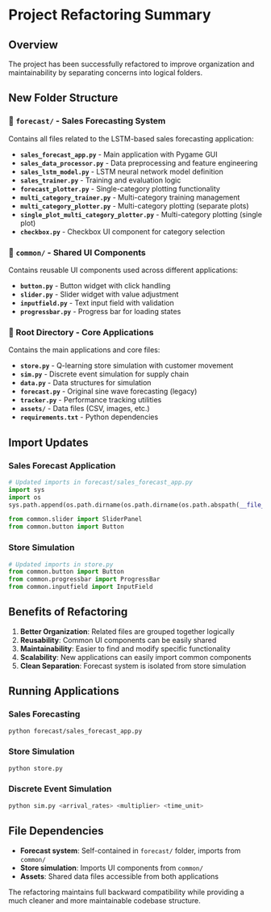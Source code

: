 # Project Refactoring Summary

## Overview

The project has been successfully refactored to improve organization and maintainability by separating concerns into logical folders.

## New Folder Structure

### 📁 `forecast/` - Sales Forecasting System

Contains all files related to the LSTM-based sales forecasting application:

- **`sales_forecast_app.py`** - Main application with Pygame GUI
- **`sales_data_processor.py`** - Data preprocessing and feature engineering
- **`sales_lstm_model.py`** - LSTM neural network model definition
- **`sales_trainer.py`** - Training and evaluation logic
- **`forecast_plotter.py`** - Single-category plotting functionality
- **`multi_category_trainer.py`** - Multi-category training management
- **`multi_category_plotter.py`** - Multi-category plotting (separate plots)
- **`single_plot_multi_category_plotter.py`** - Multi-category plotting (single plot)
- **`checkbox.py`** - Checkbox UI component for category selection

### 📁 `common/` - Shared UI Components

Contains reusable UI components used across different applications:

- **`button.py`** - Button widget with click handling
- **`slider.py`** - Slider widget with value adjustment
- **`inputfield.py`** - Text input field with validation
- **`progressbar.py`** - Progress bar for loading states

### 📁 Root Directory - Core Applications

Contains the main applications and core files:

- **`store.py`** - Q-learning store simulation with customer movement
- **`sim.py`** - Discrete event simulation for supply chain
- **`data.py`** - Data structures for simulation
- **`forecast.py`** - Original sine wave forecasting (legacy)
- **`tracker.py`** - Performance tracking utilities
- **`assets/`** - Data files (CSV, images, etc.)
- **`requirements.txt`** - Python dependencies

## Import Updates

### Sales Forecast Application

```python
# Updated imports in forecast/sales_forecast_app.py
import sys
import os
sys.path.append(os.path.dirname(os.path.dirname(os.path.abspath(__file__))))

from common.slider import SliderPanel
from common.button import Button
```

### Store Simulation

```python
# Updated imports in store.py
from common.button import Button
from common.progressbar import ProgressBar
from common.inputfield import InputField
```

## Benefits of Refactoring

1. **Better Organization**: Related files are grouped together logically
2. **Reusability**: Common UI components can be easily shared
3. **Maintainability**: Easier to find and modify specific functionality
4. **Scalability**: New applications can easily import common components
5. **Clean Separation**: Forecast system is isolated from store simulation

## Running Applications

### Sales Forecasting

```bash
python forecast/sales_forecast_app.py
```

### Store Simulation

```bash
python store.py
```

### Discrete Event Simulation

```bash
python sim.py <arrival_rates> <multiplier> <time_unit>
```

## File Dependencies

- **Forecast system**: Self-contained in `forecast/` folder, imports from `common/`
- **Store simulation**: Imports UI components from `common/`
- **Assets**: Shared data files accessible from both applications

The refactoring maintains full backward compatibility while providing a much cleaner and more maintainable codebase structure.
